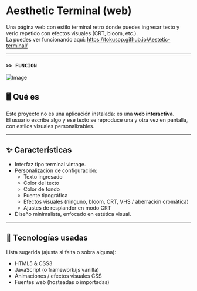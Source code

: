 # Aesthetic Terminal (web)

Una página web con estilo terminal retro donde puedes ingresar texto y verlo repetido con efectos visuales (CRT, bloom, etc.).  
La puedes ver funcionando aquí: https://tokusop.github.io/Aestetic-terminal/  

---
### `>> FUNCION`
![Image](https://github.com/user-attachments/assets/444c3e7f-3148-4b98-b037-c312819af60b)

## 🖥️ Qué es

Este proyecto no es una aplicación instalada: es una **web interactiva**.  
El usuario escribe algo y ese texto se reproduce una y otra vez en pantalla, con estilos visuales personalizables.

---

## ✨ Características

- Interfaz tipo terminal vintage.  
- Personalización de configuración:
  - Texto ingresado  
  - Color del texto  
  - Color de fondo  
  - Fuente tipográfica  
  - Efectos visuales (ninguno, bloom, CRT, VHS / aberración cromática)  
  - Ajustes de resplandor en modo CRT  
- Diseño minimalista, enfocado en estética visual.

---

## 🧰 Tecnologías usadas

Lista sugerida (ajusta si falta o sobra alguna):

- HTML5 & CSS3  
- JavaScript (o framework/js vanilla)  
- Animaciones / efectos visuales CSS 
- Fuentes web (hosteadas o importadas)  
